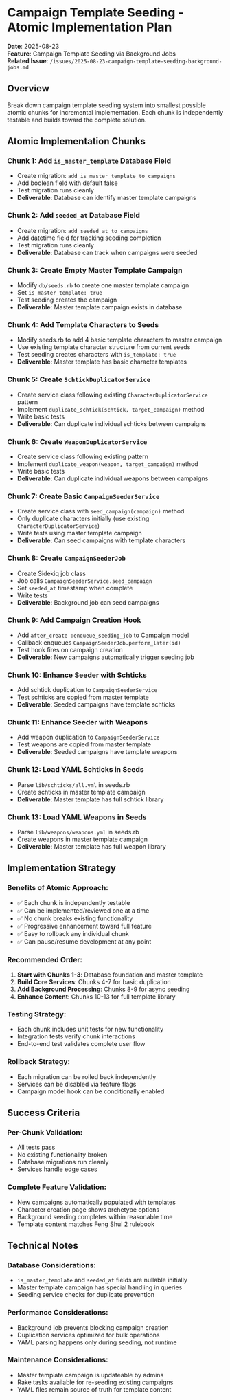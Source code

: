 # Campaign Template Seeding - Atomic Implementation Plan

**Date**: 2025-08-23  
**Feature**: Campaign Template Seeding via Background Jobs  
**Related Issue**: `/issues/2025-08-23-campaign-template-seeding-background-jobs.md`

## Overview

Break down campaign template seeding system into smallest possible atomic chunks for incremental implementation. Each chunk is independently testable and builds toward the complete solution.

## Atomic Implementation Chunks

### **Chunk 1: Add `is_master_template` Database Field**
- Create migration: `add_is_master_template_to_campaigns`
- Add boolean field with default false
- Test migration runs cleanly
- **Deliverable**: Database can identify master template campaigns

### **Chunk 2: Add `seeded_at` Database Field** 
- Create migration: `add_seeded_at_to_campaigns`
- Add datetime field for tracking seeding completion
- Test migration runs cleanly
- **Deliverable**: Database can track when campaigns were seeded

### **Chunk 3: Create Empty Master Template Campaign**
- Modify `db/seeds.rb` to create one master template campaign
- Set `is_master_template: true`
- Test seeding creates the campaign
- **Deliverable**: Master template campaign exists in database

### **Chunk 4: Add Template Characters to Seeds**
- Modify seeds.rb to add 4 basic template characters to master campaign
- Use existing template character structure from current seeds
- Test seeding creates characters with `is_template: true`
- **Deliverable**: Master template has basic character templates

### **Chunk 5: Create `SchtickDuplicatorService`**
- Create service class following existing `CharacterDuplicatorService` pattern
- Implement `duplicate_schtick(schtick, target_campaign)` method
- Write basic tests
- **Deliverable**: Can duplicate individual schticks between campaigns

### **Chunk 6: Create `WeaponDuplicatorService`**
- Create service class following existing pattern
- Implement `duplicate_weapon(weapon, target_campaign)` method  
- Write basic tests
- **Deliverable**: Can duplicate individual weapons between campaigns

### **Chunk 7: Create Basic `CampaignSeederService`**
- Create service class with `seed_campaign(campaign)` method
- Only duplicate characters initially (use existing `CharacterDuplicatorService`)
- Write tests using master template campaign
- **Deliverable**: Can seed campaigns with template characters

### **Chunk 8: Create `CampaignSeederJob`**
- Create Sidekiq job class
- Job calls `CampaignSeederService.seed_campaign`
- Set `seeded_at` timestamp when complete
- Write tests
- **Deliverable**: Background job can seed campaigns

### **Chunk 9: Add Campaign Creation Hook**
- Add `after_create :enqueue_seeding_job` to Campaign model
- Callback enqueues `CampaignSeederJob.perform_later(id)`
- Test hook fires on campaign creation
- **Deliverable**: New campaigns automatically trigger seeding job

### **Chunk 10: Enhance Seeder with Schticks**
- Add schtick duplication to `CampaignSeederService`
- Test schticks are copied from master template
- **Deliverable**: Seeded campaigns have template schticks

### **Chunk 11: Enhance Seeder with Weapons** 
- Add weapon duplication to `CampaignSeederService`
- Test weapons are copied from master template
- **Deliverable**: Seeded campaigns have template weapons

### **Chunk 12: Load YAML Schticks in Seeds**
- Parse `lib/schticks/all.yml` in seeds.rb
- Create schticks in master template campaign
- **Deliverable**: Master template has full schtick library

### **Chunk 13: Load YAML Weapons in Seeds**
- Parse `lib/weapons/weapons.yml` in seeds.rb  
- Create weapons in master template campaign
- **Deliverable**: Master template has full weapon library

## Implementation Strategy

### Benefits of Atomic Approach:
- ✅ Each chunk is independently testable
- ✅ Can be implemented/reviewed one at a time
- ✅ No chunk breaks existing functionality  
- ✅ Progressive enhancement toward full feature
- ✅ Easy to rollback any individual chunk
- ✅ Can pause/resume development at any point

### Recommended Order:
1. **Start with Chunks 1-3**: Database foundation and master template
2. **Build Core Services**: Chunks 4-7 for basic duplication
3. **Add Background Processing**: Chunks 8-9 for async seeding
4. **Enhance Content**: Chunks 10-13 for full template library

### Testing Strategy:
- Each chunk includes unit tests for new functionality
- Integration tests verify chunk interactions
- End-to-end test validates complete user flow

### Rollback Strategy:
- Each migration can be rolled back independently
- Services can be disabled via feature flags
- Campaign model hook can be conditionally enabled

## Success Criteria

### Per-Chunk Validation:
- All tests pass
- No existing functionality broken
- Database migrations run cleanly
- Services handle edge cases

### Complete Feature Validation:
- New campaigns automatically populated with templates
- Character creation page shows archetype options
- Background seeding completes within reasonable time
- Template content matches Feng Shui 2 rulebook

## Technical Notes

### Database Considerations:
- `is_master_template` and `seeded_at` fields are nullable initially
- Master template campaign has special handling in queries
- Seeding service checks for duplicate prevention

### Performance Considerations:
- Background job prevents blocking campaign creation
- Duplication services optimized for bulk operations
- YAML parsing happens only during seeding, not runtime

### Maintenance Considerations:
- Master template campaign is updateable by admins
- Rake tasks available for re-seeding existing campaigns
- YAML files remain source of truth for template content